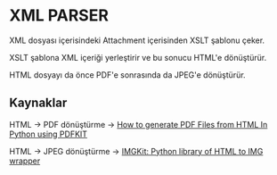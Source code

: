 # XML PARSER
XML dosyası içerisindeki Attachment içerisinden XSLT şablonu çeker.

XSLT şablona XML içeriği yerleştirir ve bu sonucu HTML'e dönüştürür.

HTML dosyayı da önce PDF'e sonrasında da JPEG'e dönüştürür.

## Kaynaklar
HTML -> PDF dönüştürme -> [How to generate PDF Files from HTML In Python using PDFKIT](https://micropyramid.com/blog/how-to-create-pdf-files-in-python-using-pdfkit/)

HTML -> JPEG dönüştürme -> [IMGKit: Python library of HTML to IMG wrapper](https://github.com/jarrekk/imgkit)
